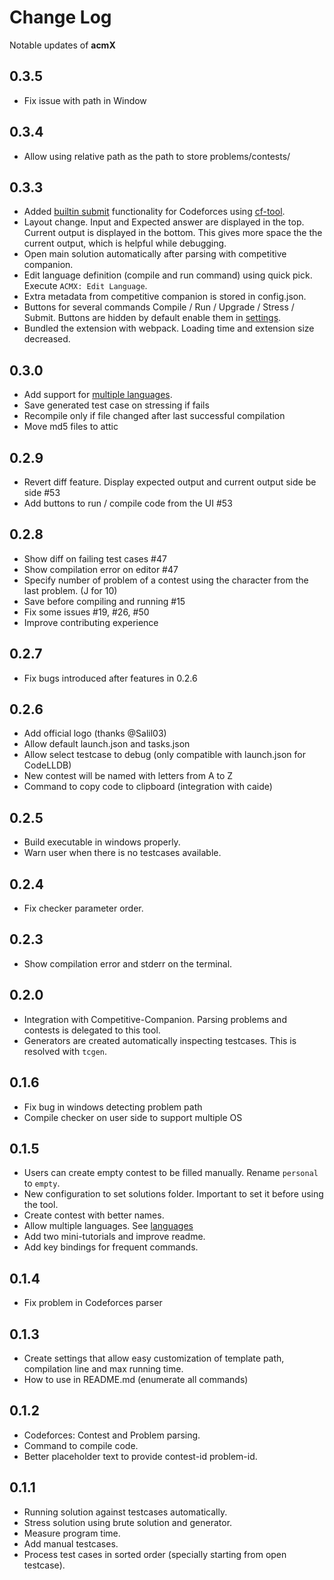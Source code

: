 # Change Log

Notable updates of **acmX**

## 0.3.5

-   Fix issue with path in Window

## 0.3.4

-   Allow using relative path as the path to store problems/contests/

## 0.3.3

-   Added [builtin submit](https://github.com/mfornet/acmx/wiki/Submit) functionality for Codeforces using [cf-tool](https://github.com/xalanq/cf-tool).
-   Layout change. Input and Expected answer are displayed in the top. Current output is displayed in the bottom. This gives more space the the current output, which is helpful while debugging.
-   Open main solution automatically after parsing with competitive companion.
-   Edit language definition (compile and run command) using quick pick. Execute `ACMX: Edit Language`.
-   Extra metadata from competitive companion is stored in config.json.
-   Buttons for several commands Compile / Run / Upgrade / Stress / Submit. Buttons are hidden by default enable them in [settings](https://github.com/mfornet/acmx/wiki/Settings-And-Commands).
-   Bundled the extension with webpack. Loading time and extension size decreased.

## 0.3.0

-   Add support for [multiple languages](https://github.com/mfornet/acmx/wiki#custom-compile-and-run-command).
-   Save generated test case on stressing if fails
-   Recompile only if file changed after last successful compilation
-   Move md5 files to attic

## 0.2.9

-   Revert diff feature. Display expected output and current output side be side #53
-   Add buttons to run / compile code from the UI #53

## 0.2.8

-   Show diff on failing test cases #47
-   Show compilation error on editor #47
-   Specify number of problem of a contest using the character from the last problem. (J for 10)
-   Save before compiling and running #15
-   Fix some issues #19, #26, #50
-   Improve contributing experience

## 0.2.7

-   Fix bugs introduced after features in 0.2.6

## 0.2.6

-   Add official logo (thanks @Salil03)
-   Allow default launch.json and tasks.json
-   Allow select testcase to debug (only compatible with launch.json for CodeLLDB)
-   New contest will be named with letters from A to Z
-   Command to copy code to clipboard (integration with caide)

## 0.2.5

-   Build executable in windows properly.
-   Warn user when there is no testcases available.

## 0.2.4

-   Fix checker parameter order.

## 0.2.3

-   Show compilation error and stderr on the terminal.

## 0.2.0

-   Integration with Competitive-Companion. Parsing problems and contests is delegated to this tool.
-   Generators are created automatically inspecting testcases. This is resolved with `tcgen`.

## 0.1.6

-   Fix bug in windows detecting problem path
-   Compile checker on user side to support multiple OS

## 0.1.5

-   Users can create empty contest to be filled manually. Rename `personal` to `empty`.
-   New configuration to set solutions folder. Important to set it before using the tool.
-   Create contest with better names.
-   Allow multiple languages. See [languages](doc/languages.md)
-   Add two mini-tutorials and improve readme.
-   Add key bindings for frequent commands.

## 0.1.4

-   Fix problem in Codeforces parser

## 0.1.3

-   Create settings that allow easy customization of template path, compilation line and max running time.
-   How to use in README.md (enumerate all commands)

## 0.1.2

-   Codeforces: Contest and Problem parsing.
-   Command to compile code.
-   Better placeholder text to provide contest-id problem-id.

## 0.1.1

-   Running solution against testcases automatically.
-   Stress solution using brute solution and generator.
-   Measure program time.
-   Add manual testcases.
-   Process test cases in sorted order (specially starting from open testcase).
